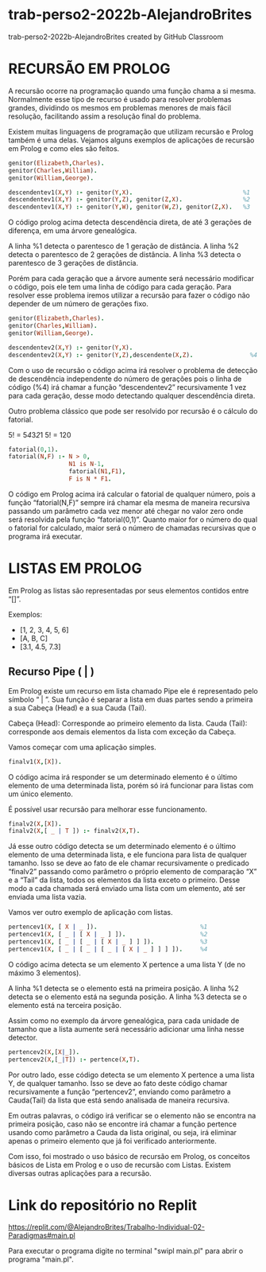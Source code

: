# trab-perso2-2022b-AlejandroBrites
trab-perso2-2022b-AlejandroBrites created by GitHub Classroom

# RECURSÃO EM PROLOG

  A recursão ocorre na programação quando uma função chama a si mesma. Normalmente esse tipo de recurso é usado para resolver problemas grandes, dividindo os mesmos em problemas menores de mais fácil resolução, facilitando assim a resolução final do problema.

Existem muitas linguagens de programação que utilizam recursão e Prolog também é uma delas. Vejamos alguns exemplos de aplicações de recursão em Prolog e como eles são feitos.

```Prolog
genitor(Elizabeth,Charles).
genitor(Charles,William).
genitor(William,George).

descendentev1(X,Y) :- genitor(Y,X).                               %1
descendentev1(X,Y) :- genitor(Y,Z), genitor(Z,X).                 %2
descendentev1(X,Y) :- genitor(Y,W), genitor(W,Z), genitor(Z,X).   %3
```

O código prolog acima detecta descendência direta, de até 3 gerações de diferença, em uma árvore genealógica.

A linha %1 detecta o parentesco de 1 geração de distância.
A linha %2 detecta o parentesco de 2 gerações de distância.
A linha %3 detecta o parentesco de 3 gerações de distância.

Porém para cada geração que a árvore aumente será necessário modificar o código, pois ele tem uma linha de código para cada geração. Para resolver esse problema iremos utilizar a recursão para fazer o código não depender de um número de gerações fixo.

```Prolog
genitor(Elizabeth,Charles).
genitor(Charles,William).
genitor(William,George).

descendentev2(X,Y) :- genitor(Y,X).
descendentev2(X,Y) :- genitor(Y,Z),descendente(X,Z).                %4
```

Com o uso de recursão o código acima irá resolver o problema de detecção de descendência independente do número de gerações pois o linha de código (%4) irá chamar a função “descendentev2” recursivamente 1 vez para cada geração, desse modo detectando qualquer descendência direta.


Outro problema clássico que pode ser resolvido por recursão é o cálculo do fatorial.

5! = 5*4*3*2*1
5! = 120

```Prolog
fatorial(0,1).
fatorial(N,F) :- N > 0,
                 N1 is N-1,
                 fatorial(N1,F1),
                 F is N * F1.
```

O código em Prolog acima irá calcular o fatorial de qualquer número, pois a função “fatorial(N,F)” sempre irá chamar ela mesma de maneira recursiva passando um parâmetro cada vez menor até chegar no valor zero onde será resolvida pela função “fatorial(0,1)”. Quanto maior for o número do qual o fatorial for calculado, maior será o número de chamadas recursivas que o programa irá executar.

# LISTAS EM PROLOG

Em Prolog as listas são representadas por seus elementos contidos entre “[]”.

Exemplos:

* [1, 2, 3, 4, 5, 6]
* [A, B, C]
* [3.1, 4.5, 7.3]

## Recurso Pipe ( | )

Em Prolog existe um recurso em lista chamado Pipe ele é representado pelo símbolo “ | ”. Sua função é separar a lista em duas partes sendo a primeira a sua Cabeça (Head) e a sua Cauda (Tail).

Cabeça (Head): Corresponde ao primeiro elemento da lista.
Cauda (Tail): corresponde aos demais elementos da lista com exceção da Cabeça.

Vamos começar com uma aplicação simples.

```Prolog
finalv1(X,[X]).
```

O código acima irá responder se um determinado elemento é o último elemento de uma determinada lista, porém só irá funcionar para listas com um único elemento.

É possível usar recursão para melhorar esse funcionamento.

```Prolog
finalv2(X,[X]).
finalv2(X,[ _ | T ]) :- finalv2(X,T).
```

Já esse outro código detecta se um determinado elemento é o último elemento de uma determinada lista, e ele funciona para lista de qualquer tamanho. Isso se deve ao fato de ele chamar recursivamente o predicado “finalv2” passando como parâmetro o próprio elemento de comparação “X” e a “Tail” da lista, todos os elementos da lista exceto o primeiro. Desse modo a cada chamada será enviado uma lista com um elemento, até ser enviada uma lista vazia.

Vamos ver outro exemplo de aplicação com listas.

```Prolog
pertencev1(X, [ X | _ ]).                             %1
pertencev1(X, [ _ | [ X | _ ] ]).                     %2
pertencev1(X, [ _ | [ _ | [ X | _ ] ] ]).             %3
pertencev1(X, [ _ | [ _ | [ _ | [ X | _ ] ] ] ]).     %4
```

O código acima detecta se um elemento X pertence a uma lista Y (de no máximo 3 elementos).

A linha %1 detecta se o elemento está na primeira posição.
A linha %2 detecta se o elemento está na segunda posição.
A linha %3 detecta se o elemento está na terceira posição.

Assim como no exemplo da árvore genealógica, para cada unidade de tamanho que a lista aumente será necessário adicionar uma linha nesse detector.

```Prolog
pertencev2(X,[X|_]).
pertencev2(X,[_|T]) :- pertence(X,T).
```

Por outro lado, esse código detecta se um elemento X pertence a uma lista Y, de qualquer tamanho.
Isso se deve ao fato deste código chamar recursivamente a função “pertencev2”, enviando como parâmetro a Cauda(Tail) da lista que está sendo analisada de maneira recursiva.

Em outras palavras, o código irá verificar se o elemento não se encontra na primeira posição, caso não se encontre irá chamar a função pertence usando como parâmetro a Cauda da lista original, ou seja, irá eliminar apenas o primeiro elemento que já foi verificado anteriormente.

Com isso, foi mostrado o uso básico de recursão em Prolog, os conceitos básicos de Lista em Prolog e o uso de recursão com Listas. Existem diversas outras aplicações para a recursão.

# Link do repositório no Replit

https://replit.com/@AlejandroBrites/Trabalho-Individual-02-Paradigmas#main.pl

Para executar o programa digite no terminal "swipl main.pl" para abrir o programa "main.pl".
